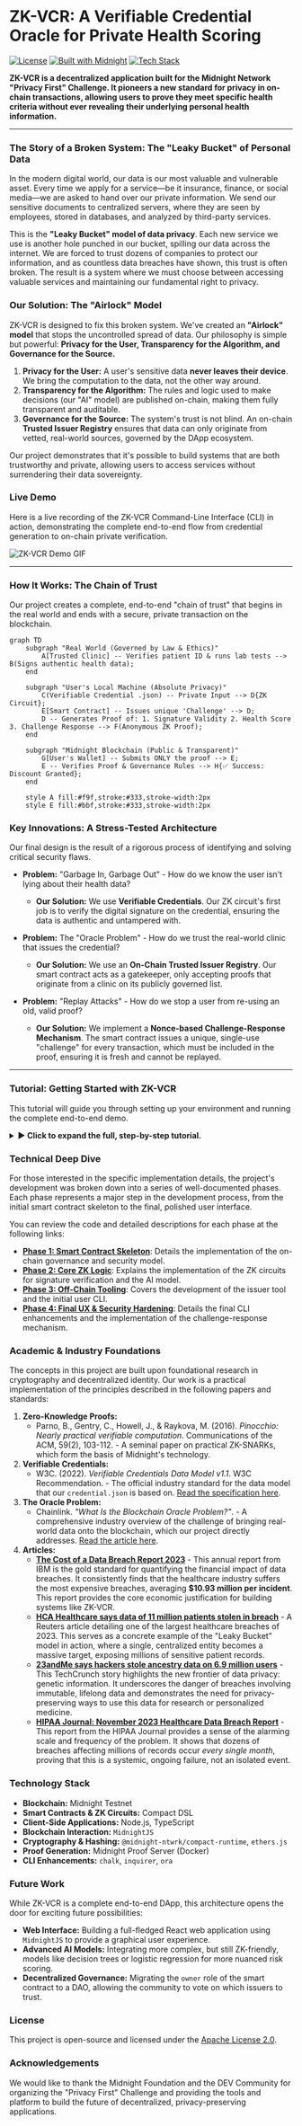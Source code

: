 # ZK-VCR: A Verifiable Credential Oracle for Private Health Scoring

[![License](https://img.shields.io/badge/License-Apache_2.0-blue.svg)](https://opensource.org/licenses/Apache-2.0)
[![Built with Midnight](https://img.shields.io/badge/Built_with-Midnight-9cf)](https://www.midnight.network/)
[![Tech Stack](https://img.shields.io/badge/Tech-Node.js%20%7C%20TypeScript%20%7C%20Compact-blueviolet)](https://github.com/SarthakB11/zk-vcr)

**ZK-VCR is a decentralized application built for the Midnight Network "Privacy First" Challenge. It pioneers a new standard for privacy in on-chain transactions, allowing users to prove they meet specific health criteria without ever revealing their underlying personal health information.**

---

### The Story of a Broken System: The "Leaky Bucket" of Personal Data

In the modern digital world, our data is our most valuable and vulnerable asset. Every time we apply for a service—be it insurance, finance, or social media—we are asked to hand over our private information. We send our sensitive documents to centralized servers, where they are seen by employees, stored in databases, and analyzed by third-party services.

This is the **"Leaky Bucket" model of data privacy**. Each new service we use is another hole punched in our bucket, spilling our data across the internet. We are forced to trust dozens of companies to protect our information, and as countless data breaches have shown, this trust is often broken. The result is a system where we must choose between accessing valuable services and maintaining our fundamental right to privacy.

### Our Solution: The "Airlock" Model

ZK-VCR is designed to fix this broken system. We've created an **"Airlock" model** that stops the uncontrolled spread of data. Our philosophy is simple but powerful: **Privacy for the User, Transparency for the Algorithm, and Governance for the Source.**

1.  **Privacy for the User:** A user's sensitive data **never leaves their device**. We bring the computation to the data, not the other way around.
2.  **Transparency for the Algorithm:** The rules and logic used to make decisions (our "AI" model) are published on-chain, making them fully transparent and auditable.
3.  **Governance for the Source:** The system's trust is not blind. An on-chain **Trusted Issuer Registry** ensures that data can only originate from vetted, real-world sources, governed by the DApp ecosystem.

Our project demonstrates that it's possible to build systems that are both trustworthy and private, allowing users to access services without surrendering their data sovereignty.

### Live Demo

Here is a live recording of the ZK-VCR Command-Line Interface (CLI) in action, demonstrating the complete end-to-end flow from credential generation to on-chain private verification.

![ZK-VCR Demo GIF](https://github.com/SarthakB11/zk-vcr/blob/main/demo.gif)

---

### How It Works: The Chain of Trust

Our project creates a complete, end-to-end "chain of trust" that begins in the real world and ends with a secure, private transaction on the blockchain.

```mermaid
graph TD
    subgraph "Real World (Governed by Law & Ethics)"
        A[Trusted Clinic] -- Verifies patient ID & runs lab tests --> B(Signs authentic health data);
    end

    subgraph "User's Local Machine (Absolute Privacy)"
        C(Verifiable Credential .json) -- Private Input --> D{ZK Circuit};
        E[Smart Contract] -- Issues unique 'Challenge' --> D;
        D -- Generates Proof of: 1. Signature Validity 2. Health Score 3. Challenge Response --> F(Anonymous ZK Proof);
    end

    subgraph "Midnight Blockchain (Public & Transparent)"
        G[User's Wallet] -- Submits ONLY the proof --> E;
        E -- Verifies Proof & Governance Rules --> H{✅ Success: Discount Granted};
    end

    style A fill:#f9f,stroke:#333,stroke-width:2px
    style E fill:#bbf,stroke:#333,stroke-width:2px
```

### Key Innovations: A Stress-Tested Architecture

Our final design is the result of a rigorous process of identifying and solving critical security flaws.

*   **Problem:** "Garbage In, Garbage Out" - How do we know the user isn't lying about their health data?
    *   **Our Solution:** We use **Verifiable Credentials**. Our ZK circuit's first job is to verify the digital signature on the credential, ensuring the data is authentic and untampered with.

*   **Problem:** The "Oracle Problem" - How do we trust the real-world clinic that issues the credential?
    *   **Our Solution:** We use an **On-Chain Trusted Issuer Registry**. Our smart contract acts as a gatekeeper, only accepting proofs that originate from a clinic on its publicly governed list.

*   **Problem:** "Replay Attacks" - How do we stop a user from re-using an old, valid proof?
    *   **Our Solution:** We implement a **Nonce-based Challenge-Response Mechanism**. The smart contract issues a unique, single-use "challenge" for every transaction, which must be included in the proof, ensuring it is fresh and cannot be replayed.

---

### Tutorial: Getting Started with ZK-VCR

This tutorial will guide you through setting up your environment and running the complete end-to-end demo.

<details>
<summary><strong>▶️ Click to expand the full, step-by-step tutorial.</strong></summary>

<!-- The entire content of tutorial.md is imported here -->

# ZK-VCR: A Step-by-Step Tutorial

Welcome to the ZK-VCR tutorial. This guide will walk you through the entire process of setting up, running, and understanding our "Privacy First" DApp.

### 1. Introduction: What is ZK-VCR?

ZK-VCR (Verifiable Credential Oracle) is a decentralized application that allows a user to prove they meet a specific health requirement (e.g., "low cardiovascular risk") to an on-chain smart contract, without revealing any of their underlying personal health information.

It achieves this by creating a "chain of trust" that combines the real-world authenticity of **Verifiable Credentials**, the mathematical integrity of **Zero-Knowledge Proofs**, and the transparent logic of an **on-chain AI model**.

Here is a high-level overview of the ZK-VCR architecture:

```mermaid
graph TD
    subgraph Real World
        A[Trusted Clinic] -- Signs Data --> B(Verifiable Credential .json);
    end

    subgraph User's Local Machine
        B -- Private Input --> C{ZK Circuit};
        D[Smart Contract] -- Challenge Nonce --> C;
        C -- Generates --> E(Anonymous ZK Proof);
    end

    subgraph Midnight Blockchain
        F[User's Wallet] -- Submits Proof --> D;
    end

    style A fill:#f9f,stroke:#333,stroke-width:2px
    style D fill:#bbf,stroke:#333,stroke-width:2px
```

<details>
<summary><strong>Click to expand: Understanding the Core Concepts & Our "Privacy First" Guarantee</strong></summary>

#### The "Privacy Firewall": Isolating the Point of Disclosure

The revolutionary idea here is not that your data is never seen by *anyone*. It's that we **control and isolate the point of disclosure** and prevent it from spreading any further.

*   **The World Today (The "Leaky Bucket" Model):** You go to a clinic, they have your data. You then send that data to your insurance company, to analytics services, and so on. Your data privacy is a leaky bucket, spilling out at every step.

*   **Our ZK-VCR Project (The "Airlock" Model):**
    1.  You go to a **single, trusted clinic**. This is the **one and only point of disclosure**, governed by real-world laws like doctor-patient confidentiality.
    2.  The clinic acts as a **Privacy Firewall**, translating your real-world health status into a secure, signed Verifiable Credential.
    3.  **The Airlock Shuts.** From this point forward, your data enters our purely private digital ecosystem. You use our DApp to generate a ZK proof.
    4.  The insurance company's smart contract **NEVER SEES YOUR DATA.** It only sees the anonymous proof. It learns only one single, binary fact: "This anonymous person qualifies for the discount."

Your data is secured from **everyone *except* the clinic you explicitly choose to trust.** We stop the uncontrolled spread of data across the internet.

</details>

---

### 2. Prerequisites & System Setup

Before running the project, you need to set up your development environment correctly.

<details>
<summary><strong>Click to expand: Detailed Step-by-Step Environment Setup Guide</strong></summary>

This is the "Golden Path" from a fresh start to a perfectly configured environment. Follow these instructions in order inside a WSL/Ubuntu terminal.

#### **Phase A: System Prerequisites**

Ensure the following are installed and running on your Windows machine:
1.  **WSL (Ubuntu):** The Windows Subsystem for Linux.
2.  **Docker Desktop:** Must be installed and running.

#### **Phase B: Configure the WSL/Ubuntu Environment**

1.  **Open a Fresh WSL Terminal:** Go to your Windows Start Menu, search for "Ubuntu" or "WSL", and open it.

2.  **Install Essential Tools:**
    ```bash
    sudo apt update
    sudo apt install -y git curl
    ```

3.  **Install NVM (Node Version Manager):**
    ```bash
    curl -o- https://raw.githubusercontent.com/nvm-sh/nvm/v0.39.7/install.sh | bash
    ```

4.  ⚠️ **Important:** Close and Re-open Your WSL Terminal. This is required to activate NVM.

5.  **Install and Set Node.js:**
    ```bash
    nvm install 18
    nvm alias default 18
    ```
    Verify with `node --version`. It should show a v18.x.x version.

6.  **Install the Compact Compiler:**
    *   Using your **Windows browser**, download the latest **Linux** version from the [Midnight Testnet releases repository](https://github.com/Midnight-Network/testnet-releases/releases). It will be named `compactc-linux.zip`.
    *   **In your WSL terminal**, run the following commands. **Replace `<YourWindowsUsername>`** with your actual Windows username.
        ```bash
        # Create a permanent home for the compiler
        mkdir -p ~/my-binaries/compactc
        
        # Copy the downloaded file from Windows to WSL
        cp /mnt/c/Users/<YourWindowsUsername>/Downloads/compactc-linux.zip ~/my-binaries/compactc/
        
        # Unzip the compiler
        cd ~/my-binaries/compactc
        unzip compactc-linux.zip
        
        # Make it executable
        chmod +x compactc compactc.bin zkir
        ```

7.  **Add the Compiler to Your `PATH`:**
    *   Get the full path to your compiler by running `pwd` inside the `~/my-binaries/compactc` directory. Copy the output.
    *   Open your shell configuration file: `nano ~/.bashrc`
    *   Scroll to the very bottom and add these two lines, **pasting the path you just copied**:
        ```bash
        # Replace the path with your actual path from the pwd command
        export COMPACT_HOME='/home/YOUR_USERNAME/my-binaries/compactc'
        export PATH="$COMPACT_HOME:$PATH"
        ```
    *   Save and Exit (`Ctrl+O`, `Enter`, `Ctrl+X`).

8.  ⚠️ **Important:** Close and Re-open Your WSL Terminal.

9.  **Final Environment Check:** In your new terminal, run:
    ```bash
    compactc --version
    ```
    ✅ **Success!** You must see the compiler's version number. If you do, your environment is perfect.

</details>

---

### 3. Getting Started: Download and Build the Project

With your environment configured, you can now download and build ZK-VCR.

1.  ⌨️ **Your Action:** **Clone the Repository:**
    ```bash
    # Make sure you are in your home directory
    cd ~
    git clone https://github.com/SarthakB11/zk-vcr.git
    ```

2.  ⌨️ **Your Action:** **Navigate to the Project Directory:**
    ```bash
    cd zk-vcr
    ```

3.  ⌨️ **Your Action:** **Install All Dependencies:**
    ```bash
    npm install
    ```
    This command will install dependencies for all sub-projects (`contract`, `cli`, etc.).

4.  ⌨️ **Your Action:** **Compile the Smart Contract and ZK Circuit:**
    ```bash
    # Navigate to the contract directory
    cd contract
    
    # Compile the .compact files
    npm run compact && npm run build
    ```    ✅ **Success!** You should see the compiler output without any errors.

5.  ⌨️ **Your Action:** **Build the CLI Applications:**
    ```bash
    # Navigate to the CLI directory
    cd ../cli
    
    # Build the TypeScript code
    npm run build
    ```    You are now ready to run the end-to-end demo.

---

### 4. Running the End-to-End Demo

![ZK-VCR Demo GIF](https://github.com/SarthakB11/zk-vcr/blob/main/demo.gif)

This process demonstrates the three distinct roles in our system: the **Issuer**, the **Administrator**, and the **User**. This requires **two separate WSL terminals**.

#### **Step 1: Start the Proof Server (Terminal 1)**

⚠️ **Important:** Do NOT close this terminal while the DApp is running.

1.  Open a **NEW** WSL terminal window.
2.  Run the Docker command to start the Midnight Proof Server:
    ```bash
    docker run -p 6300:6300 midnightnetwork/proof-server -- 'midnight-proof-server --network testnet'
    ```
3.  **Leave this terminal running.** It handles all the heavy cryptographic work.

#### **Step 2: The Issuer's Role: Generate a Credential (Terminal 2)**

Before a user can prove their health status, they must receive a signed credential from a trusted clinic. We simulate this with our `issuer-tool`.

1.  Go back to your **original** WSL terminal (it should be in the `/cli` directory).
2.  ⌨️ **Your Action:** Run the Issuer Tool:
    ```bash
    npm run issuer-tool
    ```
3.  Follow the interactive prompts:
    *   **Enter Clinic's Private Key:** This is a secret 32-byte key. You can use this example: `1122334455667788112233445566778811223344556677881122334455667788`
    *   **Enter Patient Data:** Provide health metrics. To test the "success" path, enter data that qualifies as "Low Risk" (e.g., Cholesterol: `150`, Blood Pressure: `120`, Smoker: `false`).
    *   **Enter Filename:** Name the output file `credential.json`.
4.  📝 **Note:**
    *   A `credential.json` file is created in the `/cli` directory. This is the Verifiable Credential.
    *   The tool will display the clinic's **Issuer Public Key**. **Copy this public key now**, you will need it in the next step.

#### **Step 3: The Admin & User Roles: Run the Main CLI (Terminal 2)**

Now we run the main application to deploy the contract and use the credential.

1.  ⌨️ **Your Action:** **Start the Main CLI:**
    ```bash
    npm run start-testnet-remote
    ```
2.  **Wallet Setup:** The CLI will start. Choose an option to set up your general-purpose wallet (e.g., **Option 2** to build from a seed). This wallet is for submitting transactions and paying fees.
3.  **The Administrator Flow:**
    *   At the main menu, select **Option 2 (DApp Administrator)**. This enters the secure admin panel.
    *   Choose **Option 1 (Deploy)** and provide a **secret key for the contract owner**. This key is the "master key" for your DApp.
    *   The contract will be deployed. 📝 **Note: Copy the new Contract Address.**
    *   Now, back in the admin menu, choose **Option 1 (Add an issuer)**.
    *   **Paste the Issuer Public Key** you copied from the Issuer Tool. This tells the smart contract to trust credentials signed by that clinic.
4.  **The User Flow:**
    *   Return to the main menu by choosing **Option 4**. Now, select **Option 1 (User)**.
    *   **Enter the Contract Address** you just copied from the deployment step.
    *   **Enter Credential Path:** `./credential.json`
    *   The CLI will automatically get a challenge from the contract, generate the ZK proof locally, and submit it.
5.  **Verification:**
    *   ✅ **Success!** You should see a "Verification Successful!" message.
    *   To be certain, you can go back to the **Administrator Flow** (you will need to re-enter the owner's secret key for authentication) and **Display the contract state**. You will see that the `usedNonces` map has been updated, providing on-chain evidence of your successful, private verification.

![Success Screenshot](https://github.com/SarthakB11/zk-vcr/blob/main/screenshot.png)

Congratulations! You have successfully run the entire ZK-VCR workflow, acting as all three participants in a secure, privacy-preserving ecosystem.

---

### 5. Troubleshooting

<details>
<summary><strong>▶️ Click to expand: Common Issues & Solutions.</strong></summary>

<!-- The entire content of faq.md is imported here -->
# ZK-VCR CLI: Frequently Asked Questions & Troubleshooting

This guide provides solutions to common errors you might encounter while using the ZK-VCR command-line interface. Understanding these errors can help you diagnose issues with the smart contract, your local setup, or the data you are providing.

---

### 1. `failed assert: Caller is not the owner`

*   **❓ What it means:** You are trying to perform an action that is restricted to the DApp administrator (like adding or revoking a clinic), but you have not authenticated with the correct "master key" for the smart contract.

*   **🤔 Why it happens:** The smart contract has a security check to ensure that only the original deployer (the owner) can manage the list of trusted clinics. The secret key you provided in the administrator panel does not match the one associated with the owner's address stored on-chain.

*   **🔁 How to reproduce the error:**
    1.  Start the CLI and select **Option 2 (DApp Administrator)**.
    2.  Choose **Option 2 (Join an existing contract)** and enter a valid contract address.
    3.  When prompted for the `contract owner secret key`, deliberately enter a **wrong** 64-character hex key.
    4.  The CLI will let you in (as it can't verify the key until you try to make a change).
    5.  Choose **Option 1 (Add an issuer)**. The transaction will be sent, but the smart contract will reject it, and you will see this error.

*   **✅ How to fix it:** Ensure you are using the **exact same secret key** that was used when the contract was originally deployed. If you have lost the owner's secret key, you have lost administrative control of that specific contract instance and will need to deploy a new one.

---

### 2. `failed assert: Issuer key not found in registry`

*   **❓ What it means:** You are trying to submit a health proof as a user, but the credential you are using was signed by a clinic that the smart contract does not recognize as a trusted source.

*   **🤔 Why it happens:** The DApp administrator has not yet added the clinic's public key to the on-chain `trustedIssuers` list. The smart contract is correctly rejecting data from an unknown, untrusted source.

*   **🔁 How to reproduce the error:**
    1.  Use the `issuer-tool` to generate a new `credential.json` file and get a new clinic's public key.
    2.  As the **DApp Administrator**, deploy a new contract.
    3.  **Crucially, skip the "Add an issuer" step.**
    4.  Switch to the **User** flow and try to submit a proof using the `credential.json` you just created. The contract will not recognize the issuer's key, and the assertion will fail.

*   **✅ How to fix it:** The DApp administrator must use their owner key to log into the admin panel and call the `addIssuer` function, providing the public key of the clinic that signed the credential.

---

### 3. `failed assert: Challenge nonce has already been used`

*   **❓ What it means:** The proof you submitted is valid, but it uses a "challenge" nonce that has already been used in a previous successful transaction. This is the contract's replay protection working correctly.

*   **🤔 Why it happens:** Each proof must be tied to a unique, single-use challenge provided by the contract to prevent a malicious actor from intercepting a valid proof and re-submitting it.

*   **🔁 How to reproduce the error:** This error is difficult to reproduce with the current CLI because the `userFlow` is designed to *always* fetch a fresh challenge before submitting a proof. You would only encounter this if you were manually crafting transactions and deliberately re-used an old challenge value.

*   **✅ How to fix it:** No action is needed from the user. The CLI automatically handles getting a fresh challenge for every proof submission. This error signifies that the security system is working as intended.

---

### 4. `Error: connect ECONNREFUSED 127.0.0.1:6300`

*   **❓ What it means:** The ZK-VCR CLI cannot connect to the Midnight Proof Server.

*   **🤔 Why it happens:** The proof server, which runs in a Docker container, is either not running or is not accessible from your WSL terminal. This server is essential for handling the heavy cryptographic computations of ZK proof generation.

*   **🔁 How to reproduce the error:**
    1.  Ensure the proof server Docker container is **not** running.
    2.  Start the main CLI using `npm run start-testnet-remote`.
    3.  Attempt any action that requires generating a proof (like `submitHealthProof` or even `deploy`). The connection will fail, and this error will appear.

*   **✅ How to fix it:**
    1.  Make sure Docker Desktop is installed and running on your host machine.
    2.  In a separate terminal, run the command from the tutorial to start the proof server: `docker run -p 6300:6300 midnightnetwork/proof-server ...`
    3.  Leave this terminal running in the background while you use the main CLI.

---

### 5. `Error: Failed to join contract.`

*   **❓ What it means:** The CLI could not find a contract at the address you provided.

*   **🤔 Why it happens:** This is usually caused by a typo in the contract address or trying to connect to a contract that doesn't exist on the current network.

*   **🔁 How to reproduce the error:**
    1.  Start the CLI and enter the **User** or **Administrator** flow.
    2.  When prompted to enter a contract address, type in any random 64-character hex string that is not a real contract address.
    3.  The CLI will attempt to query the indexer for this address and will fail when it finds nothing.

*   **✅ How to fix it:** Carefully copy and paste the exact contract address that was output when the contract was deployed. Ensure there are no extra spaces or missing characters.

</details>

</details>

### Technical Deep Dive

For those interested in the specific implementation details, the project's development was broken down into a series of well-documented phases. Each phase represents a major step in the development process, from the initial smart contract skeleton to the final, polished user interface.

You can review the code and detailed descriptions for each phase at the following links:

*   **[Phase 1: Smart Contract Skeleton](https://github.com/SarthakB11/zk-vcr/commit/d920b19711074c47ee4e70dfbd84f33dd4d96255)**: Details the implementation of the on-chain governance and security model.
*   **[Phase 2: Core ZK Logic](https://github.com/SarthakB11/zk-vcr/pull/1)**: Explains the implementation of the ZK circuits for signature verification and the AI model.
*   **[Phase 3: Off-Chain Tooling](https://github.com/SarthakB11/zk-vcr/pull/2)**: Covers the development of the issuer tool and the initial user CLI.
*   **[Phase 4: Final UX & Security Hardening](https://github.com/SarthakB11/zk-vcr/pull/3)**: Details the final CLI enhancements and the implementation of the challenge-response mechanism.

### Academic & Industry Foundations

The concepts in this project are built upon foundational research in cryptography and decentralized identity. Our work is a practical implementation of the principles described in the following papers and standards:

1.  **Zero-Knowledge Proofs:**
    *   Parno, B., Gentry, C., Howell, J., & Raykova, M. (2016). *Pinocchio: Nearly practical verifiable computation*. Communications of the ACM, 59(2), 103-112. - A seminal paper on practical ZK-SNARKs, which form the basis of Midnight's technology.
2.  **Verifiable Credentials:**
    *   W3C. (2022). *Verifiable Credentials Data Model v1.1*. W3C Recommendation. - The official industry standard for the data model that our `credential.json` is based on. [Read the specification here](https://www.w3.org/TR/vc-data-model/).
3.  **The Oracle Problem:**
    *   Chainlink. *"What Is the Blockchain Oracle Problem?"*. - A comprehensive industry overview of the challenge of bringing real-world data onto the blockchain, which our project directly addresses. [Read the article here](https://chain.link/education/blockchain-oracles).
4.  **Articles:**
    *   **[The Cost of a Data Breach Report 2023](https://www.ibm.com/reports/data-breach)** - This annual report from IBM is the gold standard for quantifying the financial impact of data breaches. It consistently finds that the healthcare industry suffers the most expensive breaches, averaging **$10.93 million per incident**. This report provides the core economic justification for building systems like ZK-VCR.
    *   **[HCA Healthcare says data of 11 million patients stolen in breach](https://www.reuters.com/technology/hca-healthcare-says-data-11-mln-patients-stolen-2023-07-10/)** - A Reuters article detailing one of the largest healthcare breaches of 2023. This serves as a concrete example of the "Leaky Bucket" model in action, where a single, centralized entity becomes a massive target, exposing millions of sensitive patient records.
    *   **[23andMe says hackers stole ancestry data on 6.9 million users](https://techcrunch.com/2023/12/04/23andme-confirms-hackers-stole-ancestry-data-on-6-9-million-users/)** - This TechCrunch story highlights the new frontier of data privacy: genetic information. It underscores the danger of breaches involving immutable, lifelong data and demonstrates the need for privacy-preserving ways to use this data for research or personalized medicine.
    *   **[HIPAA Journal: November 2023 Healthcare Data Breach Report](https://www.hipaajournal.com/november-2023-healthcare-data-breach-report/)** - This report from the HIPAA Journal provides a sense of the alarming scale and frequency of the problem. It shows that dozens of breaches affecting millions of records occur *every single month*, proving that this is a systemic, ongoing failure, not an isolated event.
### Technology Stack

*   **Blockchain:** Midnight Testnet
*   **Smart Contracts & ZK Circuits:** Compact DSL
*   **Client-Side Applications:** Node.js, TypeScript
*   **Blockchain Interaction:** `MidnightJS`
*   **Cryptography & Hashing:** `@midnight-ntwrk/compact-runtime`, `ethers.js`
*   **Proof Generation:** Midnight Proof Server (Docker)
*   **CLI Enhancements:** `chalk`, `inquirer`, `ora`

### Future Work

While ZK-VCR is a complete end-to-end DApp, this architecture opens the door for exciting future possibilities:

*   **Web Interface:** Building a full-fledged React web application using `MidnightJS` to provide a graphical user experience.
*   **Advanced AI Models:** Integrating more complex, but still ZK-friendly, models like decision trees or logistic regression for more nuanced risk scoring.
*   **Decentralized Governance:** Migrating the `owner` role of the smart contract to a DAO, allowing the community to vote on which issuers to trust.

### License

This project is open-source and licensed under the [Apache License 2.0](./LICENSE).

### Acknowledgements

We would like to thank the Midnight Foundation and the DEV Community for organizing the "Privacy First" Challenge and providing the tools and platform to build the future of decentralized, privacy-preserving applications.
